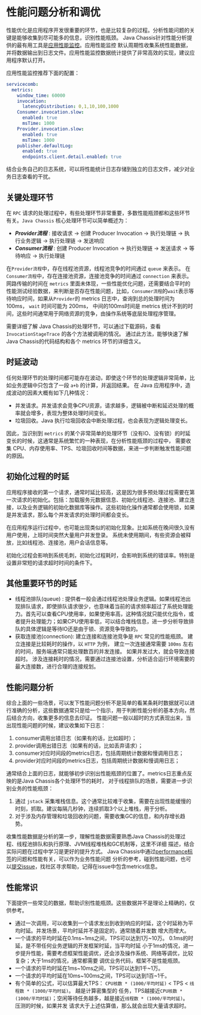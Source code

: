 # 性能问题分析和调优

性能优化是应用程序开发很重要的环节，也是比较复杂的过程。分析性能问题的关键是能够收集到尽可能多的信息，识别性能瓶颈。
Java Chassis针对性能分析提供的最有用工具是[应用性能监控](../general-development/metrics.md)。应用性能监控
默认周期性收集系统性能数据，并将数据输出到日志文件。应用性能监控数据统计提供了非常高效的实现，建议应用程序默认打开。

应用性能监控推荐下面的配置：

```yaml
servicecomb:
  metrics:
    window_time: 60000
    invocation:
      latencyDistribution: 0,1,10,100,1000
    Consumer.invocation.slow:
      enabled: true
      msTime: 1000
    Provider.invocation.slow:
      enabled: true
      msTime: 1000
    publisher.defaultLog:
      enabled: true
      endpoints.client.detail.enabled: true
```

结合业务自己的日志系统，可以将性能统计日志存储到独立的日志文件，减少对业务日志查看的干扰。

## 关键处理环节

在 `RPC` 请求的处理过程中，有些处理环节非常重要，多数性能瓶颈都和这些环节有关。`Java Chassis` 核心处理环节可以简单概述为：

* ***Provider流程*** : 接收请求 -> 创建 Producer Invocation -> 执行处理链 -> 执行业务逻辑 -> 执行处理链 -> 发送响应
* ***Consumer流程*** : 创建 Producer Invocation -> 执行处理链 -> 发送请求 -> 等待响应 -> 执行处理链

在`Provider流程`中，存在线程池资源，线程池竞争的时间通过 `queue` 来表示。 在 `Consumer流程`中，存在连接池资源，连接池竞争的时间通过 `connection` 来表示。 网路传输的时间在 `metrics` 里面未体现，一些性能优化问题，还需要结合平时的性能测试经验数据，来判断是否存在性能问题，比如，`Consumer流程`的`wait`表示等待响应时间，如果从`Provider`的 metrics 日志中，查询到总的处理时间为 100ms， `wait` 时间可能为 200ms， 中间的100ms时间是 metrics 统计不到的时间，这些时间通常用于网络资源的竞争，由操作系统等底层处理程序管理。 

需要详细了解 Java Chassis的处理环节，可以通过下载源码，查看 `InvocationStageTrace` 的各个方法被调用的情况。 通过此方法，能够快速了解 Java Chassis的代码结构和各个 metrics 环节的详细含义。 

## 时延波动

任何处理环节的处理时间都可能存在波动，即使这个环节的处理逻辑非常简单，比如业务逻辑中只包含了一段 `a+b` 的计算，并返回结果。 在 Java 应用程序中，造成波动的因素大概有如下几种情况：

* 并发请求。并发请求会竞争CPU资源，请求越多，逻辑被中断和延迟处理的概率就会增多，表现为整体处理时间变长。
* 垃圾回收。Java 执行垃圾回收会中断处理过程，也会表现为逻辑处理变长。 

因此，当识别到 `metrics` 的某个非常简单的处理环节（没有IO、没有锁）的时延变长的时候，这通常是系统繁忙的一种表现，在分析性能瓶颈的过程中， 需要收集 CPU、内存使用率、TPS、垃圾回收时间等数据，来进一步判断触发性能问题的原因。 

## 初始化过程的时延

应用程序接收的第一个请求，通常时延比较高，这是因为很多预处理过程需要在第一次请求的初始化。包括：加载服务元数据信息、初始化线程池、连接池、建立连接，以及业务逻辑的初始化数据库等操作。这些初始化操作通常都会使用锁，如果是并发请求，那么每个并发请求的处理时间都会变长。 

在应用程序运行过程中，也可能出现类似的初始化现象。比如系统在晚间很久没有用户使用，上班时间突然大量用户并发登录。 系统未使用期间，有些资源会被释放，比如线程池、连接池，用户会话信息等。 

初始化过程会影响到系统毛刺，初始化过程耗时，会影响到系统的错误率。特别是设置非常短的请求超时时间的条件下。 

## 其他重要环节的时延

* 线程池排队(queue) : 提供者一般会通过线程池处理业务逻辑。如果线程池出现排队请求，即使排队请求很少，也意味着当前的请求频率超过了系统处理能力。首先可以查看CPU使用率，如果使用率高，这种情况就只能优化指令，或者提升处理能力；如果CPU使用率低，可以结合堆栈信息，进一步分析导致排队的具体逻辑是等待IO还是由于锁、资源竞争导致的。
* 获取连接池(connection): 建立连接和连接池竞争是 `RPC` 常见的性能瓶颈。 建立连接是比较耗时的操作，以 `HTTP` 为例， 建立一次连接通常需要 `100ms` 左右的时间，服务端通常只能处理数百的并发连接。 如果并发过大，就会导致连接超时。 涉及连接耗时的情况，需要通过连接池设置，分析适合运行环境需要的最大连接数，进行合理的连接规划。 

## 性能问题分析

综合上面的一些场景，可以发下性能问题分析不是简单的看某条耗时数据就可以进行准确的分析，这些数据通常只是给一个指示，用于判断性能分析的基本方向，然后结合方向，收集更多的信息去印证。 性能问题一般以超时的方式表现出来，当出现性能问题的时候，建议收集如下日志：

1. consumer调用出错日志（如果有的话，比如超时）；
2. provider调用出错日志（如果有的话，比如丢弃请求）；
3. consumer对应时间段的metrics日志，包括周期统计数据和慢调用日志；
4. provider对应时间段的metrics日志，包括周期统计数据和慢调用日志；

通常结合上面的日志，就能够初步识别出性能瓶颈的位置了。metrics日志重点反映的是Java Chassis各个处理环节的耗时，
对于线程排队的场景，需要进一步识别业务的性能瓶颈：

1. 通过 `jstack` 采集堆栈信息。这个通常比较难于收集，需要在出现性能缓慢的时刻，抓取。建议每隔几秒钟，连续抓取3个以上堆栈，用于分析。
2. 对于涉及内存管理和垃圾回收的问题，需要收集GC的信息，和内存增长趋势。 

收集性能数据是分析的第一步，理解性能数据需要熟悉Java Chassis的处理过程、线程池排队和执行原理、JVM线程堆栈和GC机制等，这里不详细
描述，结合实际问题在过程中学习是更好的提升方式。 Java Chassis中通过[performance标签][performance]的问题和性能有关，可以作为业务性能问题
分析的参考，碰到性能问题，也可以[提交issue][issue]，找社区寻求帮助，记得在issue中包含metrics信息。 

[performance]: https://github.com/apache/servicecomb-java-chassis/issues?q=is%3Aissue+is%3Aclosed+label%3Aperformance
[issue]: https://github.com/apache/servicecomb-java-chassis/issues

## 性能常识

下面提供一些常见的数据，帮助识别性能瓶颈。这些数据并不是理论上精确的，仅供参考。 

* 通过一次调用，可以收集到一个请求发出到收到响应的时延，这个时延称为平均时延。并发场景，平均时延并不是固定的，通常随着并发数
  增大而增大。
* 一个请求的平均时延在0.1ms~1ms之间，TPS可以达到1万~10万。 0.1ms的时延，是不带任何业务逻辑的开发框架时延，当平均时延
  小于1ms的情况，进一步提升性能，需要考虑框架性能调优，还会涉及操作系统、网络等调优，比较复杂；大于1ms的情况，通常都需要
  调优业务代码，框架不是性能瓶颈。
* 一个请求的平均时延在1ms~10ms之间，TPS可以达到1千~1万。
* 一个请求的平均时延在10ms~100ms之间，TPS可以达到1百~1千。
* 有个简单的公式，可以估算最大TPS： `CPU核数 * (1000/平均时延)` < TPS < `线程数 * (1000/平均时延)`。 越是计算密集型的
  任务，TPS越接近`CPU核数 * (1000/平均时延)`；空闲等待任务越多，越是接近`线程数 * (1000/平均时延)`。 压测的时候，如果并发
  请求大于上述估算值，那么就会出现大量请求超时。 
